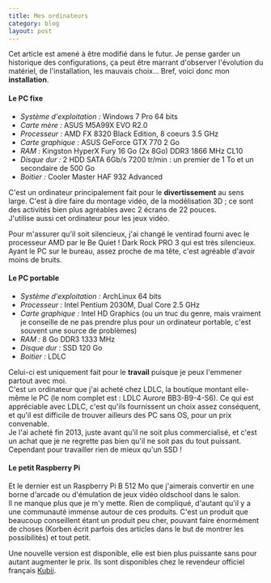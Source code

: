 ```yaml
---
title: Mes ordinateurs
category: blog
layout: post
---
```


Cet article est amené à être modifié dans le futur.
Je pense garder un historique des configurations, ça peut être marrant d'observer l'évolution du matériel, de l'installation, les mauvais choix...
Bref, voici donc mon **installation**.

#### Le PC fixe

* *Système d'exploitation :* Windows 7 Pro 64 bits
* *Carte mère :* ASUS M5A99X EVO R2.0
* *Processeur :* AMD FX 8320 Black Edition, 8 coeurs 3.5 GHz
* *Carte graphique :* ASUS GeForce GTX 770 2 Go
* *RAM :* Kingston HyperX Fury 16 Go (2x 8Go) DDR3 1866 MHz CL10
* *Disque dur :* 2 HDD SATA 6Gb/s 7200 tr/min : un premier de 1 To et un secondaire de 500 Go
* *Boitier :* Cooler Master HAF 932 Advanced

C'est un ordinateur principalement fait pour le **divertissement** au sens large.
C'est à dire faire du montage vidéo, de la modélisation 3D ; ce sont des activités bien plus agréables avec 2 écrans de 22 pouces.  
J'utilise aussi cet ordinateur pour les jeux vidéo.

Pour m'assurer qu'il soit silencieux, j'ai changé le ventirad fourni avec le processeur AMD par le Be Quiet ! Dark Rock PRO 3 qui est très silencieux.
Ayant le PC sur le bureau, assez proche de ma tête, c'est agréable d'avoir moins de bruits.

#### Le PC portable

* *Système d'exploitation :* ArchLinux 64 bits
* *Processeur :* Intel Pentium 2030M, Dual Core 2.5 GHz
* *Carte graphique :* Intel HD Graphics (ou un truc du genre, mais vraiment je conseille de ne pas prendre plus pour un ordinateur portable, c'est souvent une source de problèmes)
* *RAM :* 8 Go DDR3 1333 MHz
* *Disque dur :* SSD 120 Go
* *Boitier :* LDLC

Celui-ci est uniquement fait pour le **travail** puisque je peux l'emmener partout avec moi.  
C'est un ordinateur que j'ai acheté chez LDLC, la boutique montant elle-même le PC (le nom complet est : LDLC Aurore BB3-B9-4-S6).
Ce qui est appréciable avec LDLC, c'est qu'ils fournissent un choix assez conséquent, et qu'il est difficile de trouver ailleurs des PC sans OS, pour un prix convenable.  
Je l'ai acheté fin 2013, juste avant qu'il ne soit plus commercialisé, et c'est un achat que je ne regrette pas bien qu'il ne soit pas du tout puissant.
Cependant pour travailler rien de mieux qu'un SSD !

#### Le petit Raspberry Pi

Et le dernier est un Raspberry Pi B 512 Mo que j'aimerais convertir en une borne d'arcade ou d'émulation de jeux vidéo oldschool dans le salon.  
Il ne manque plus que je m'y mette. Rien de compliqué, d'autant qu'il y a une communauté immense autour de ces produits.
C'est un produit que beaucoup conseillent étant un produit peu cher, pouvant faire énormément de choses
(Korben écrit parfois des articles dans le but de montrer les possibilités) et tout petit.

Une nouvelle version est disponible, elle est bien plus puissante sans pour autant augmenter le prix.
Ils sont disponibles chez le revendeur officiel français [Kubii](http://www.kubii.fr/ "kubii.fr").
